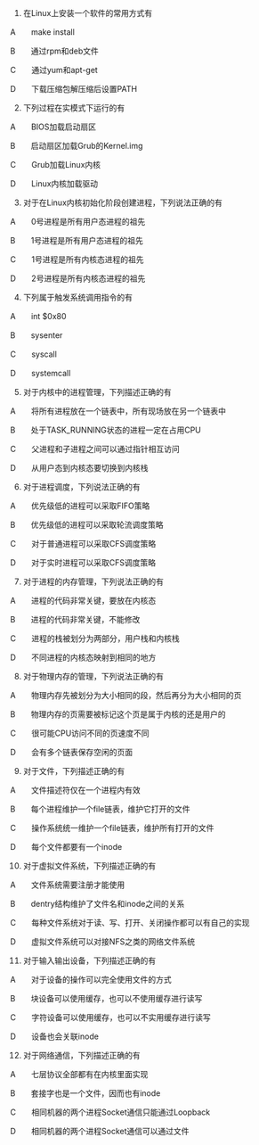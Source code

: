

1. 在Linux上安装一个软件的常用方式有

A　　make install

B　　通过rpm和deb文件

C　　通过yum和apt-get

D　　下载压缩包解压缩后设置PATH

 

2. 下列过程在实模式下运行的有

A　　BIOS加载启动扇区

B　　启动扇区加载Grub的Kernel.img

C　　Grub加载Linux内核

D　　Linux内核加载驱动

 

3. 对于在Linux内核初始化阶段创建进程，下列说法正确的有

A　　0号进程是所有用户态进程的祖先

B　　1号进程是所有用户态进程的祖先

C　　1号进程是所有内核态进程的祖先

D　　2号进程是所有内核态进程的祖先

 

4. 下列属于触发系统调用指令的有

A　　int $0x80

B　　sysenter

C　　syscall

D　　systemcall

 

5. 对于内核中的进程管理，下列描述正确的有

A　　将所有进程放在一个链表中，所有现场放在另一个链表中

B　　处于TASK_RUNNING状态的进程一定在占用CPU

C　　父进程和子进程之间可以通过指针相互访问

D　　从用户态到内核态要切换到内核栈

 

6. 对于进程调度，下列说法正确的有

A　　优先级低的进程可以采取FIFO策略

B　　优先级低的进程可以采取轮流调度策略

C　　对于普通进程可以采取CFS调度策略

D　　对于实时进程可以采取CFS调度策略

 

7. 对于进程的内存管理，下列说法正确的有

A　　进程的代码非常关键，要放在内核态

B　　进程的代码非常关键，不能修改

C　　进程的栈被划分为两部分，用户栈和内核栈

D　　不同进程的内核态映射到相同的地方

 

8. 对于物理内存的管理，下列说法正确的有

A　　物理内存先被划分为大小相同的段，然后再分为大小相同的页

B　　物理内存的页需要被标记这个页是属于内核的还是用户的

C　　很可能CPU访问不同的页速度不同

D　　会有多个链表保存空闲的页面

 

9. 对于文件，下列描述正确的有

A　　文件描述符仅在一个进程内有效

B　　每个进程维护一个file链表，维护它打开的文件

C　　操作系统统一维护一个file链表，维护所有打开的文件

D　　每个文件都要有一个inode

 

10. 对于虚拟文件系统，下列描述正确的有

A　　文件系统需要注册才能使用

B　　dentry结构维护了文件名和inode之间的关系

C　　每种文件系统对于读、写、打开、关闭操作都可以有自己的实现

D　　虚拟文件系统可以对接NFS之类的网络文件系统

 

11. 对于输入输出设备，下列描述正确的有

A　　对于设备的操作可以完全使用文件的方式

B　　块设备可以使用缓存，也可以不使用缓存进行读写

C　　字符设备可以使用缓存，也可以不实用缓存进行读写

D　　设备也会关联inode

 

12. 对于网络通信，下列描述正确的有

A　　七层协议全部都有在内核里面实现

B　　套接字也是一个文件，因而也有inode

C　　相同机器的两个进程Socket通信只能通过Loopback

D　　相同机器的两个进程Socket通信可以通过文件

